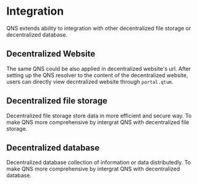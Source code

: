 # Integration

QNS extends ability to integration with other decentralized file storage or decentralized database.

## Decentralized Website
The same QNS could be also applied in decentralized website's url. After setting up the QNS resolver to the content of the decentralized website, users can directly view decntralized website through `portal.qtum`.

## Decentralized file storage
Decentralized file storage store data in more efficient and secure way. To make QNS more comprehensive by intergrat QNS with decentralized file storage.

## Decentralized database
Decentralized database collection of information or data distributedly. To make QNS more comprehensive by intergrat QNS with decentralized database.
